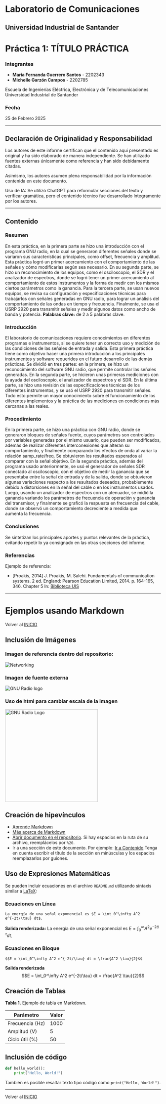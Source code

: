 # Laboratorio de Comunicaciones
## Universidad Industrial de Santander

# Práctica 1: TÍTULO PRÁCTICA

### Integrantes
- **Maria Fernanda Guerrero Santos** - 2202343
- **Michelle Garzón Campos** - 2202785

Escuela de Ingenierías Eléctrica, Electrónica y de Telecomunicaciones  
Universidad Industrial de Santander

### Fecha
25 de Febrero 2025

---

## Declaración de Originalidad y Responsabilidad
Los autores de este informe certifican que el contenido aquí presentado es original y ha sido elaborado de manera independiente. Se han utilizado fuentes externas únicamente como referencia y han sido debidamente citadas.

Asimismo, los autores asumen plena responsabilidad por la información contenida en este documento. 

Uso de IA: Se utilizó ChatGPT para reformular secciones del texto y verificar gramática, pero el contenido técnico fue desarrollado íntegramente por los autores.

---
## Contenido

### Resumen
En esta práctica, en la primera parte se hizo una introducción con el programa GNU radio, en la cual se generaron diferentes señales donde se variaron sus características principales, como offset, frecuencia y amplitud. Esta práctica logró un primer acercamiento con el comportamiento de las señales y cómo modificarlas según sea necesario. En su segunda parte, se hizo un reconocimiento de los equipos, como el osciloscopio, el SDR y el analizador de espectros, donde se logró tener un primer acercamiento al comportamiento de estos instrumentos y la forma de medir con los mismos ciertos parámetros como la ganancia. Para la tercera parte, se usan nuevos equipos, se revisa su configuración y especificaciones técnicas para trabajarlos con señales generadas en GNU radio, para lograr un análisis del comportamiento de las ondas en tiempo y frecuencia. Finalmente, se usa el USRP 2920 para transmitir señales y medir algunos datos como ancho de banda y potencia.
**Palabras clave:** de 2 a 5 palabras clave. 

### Introducción
El laboratorio de comunicaciones requiere conocimientos en diferentes programas e instrumentos, si se quiere tener un correcto uso y medición de las condiciones de las señales de entrada y salida. Esta primera práctica tiene como objetivo hacer una primera introducción a los principales instrumentos y software requeridos en el futuro desarrollo de las demás prácticas. Se dividió en tres partes: en la primera, se hizo un reconocimiento del software GNU radio, que permite controlar las señales generadas. En la segunda parte, se hicieron unas primeras mediciones con la ayuda del osciloscopio, el analizador de espectros y el SDR. En la última parte, se hizo una revisión de las especificaciones técnicas de los diferentes instrumentos, y se usó el USRP 2920 para transmitir señales. Todo esto permite un mayor conocimiento sobre el funcionamiento de los diferentes implementos y la práctica de las mediciones en condiciones más cercanas a las reales.


### Procedimiento
En la primera parte, se hizo una práctica con GNU radio, donde se generaron bloques de señales fuente, cuyos parámetros son controlados por variables generadas por el mismo usuario, que pueden ser modificados, además de realizar diferentes interconexiones que alteran su comportamiento, y finalmente comparando los efectos de onda al variar la relación samp_rate/freq. Se obtuvieron los resultados esperados al comparar con la señal objetivo. En la segunda práctica, además del programa usado anteriormente, se usó el generador de señales SDR conectado al osciloscopio, con el objetivo de medir la ganancia que se presentaba entre la señal de entrada y de la salida, donde se obtuvieron algunas variaciones respecto a los resultados deseados, probablemente debido a distorsiones en la señal del cable o en los instrumentos usados. Luego, usando un analizador de espectros con un atenuador, se midió la ganancia variando los parámetros de frecuencia de operación y ganancia del transmisor, y finalmente se graficó la respuesta en frecuencia del cable, donde se observó un comportamiento decreciente a medida que aumenta la frecuencia.

### Conclusiones
Se sintetizan los principales aportes y puntos relevantes de la práctica, evitando repetir lo ya consignado en las otras secciones del informe. 

### Referencias
Ejemplo de referencia:

- [Proakis, 2014] J. Proakis, M. Salehi. Fundamentals of communication systems. 2 ed. England: Pearson Education Limited, 2014. p. 164-165, 346. Chapter 5 In: [Biblioteca UIS](https://uis.primo.exlibrisgroup.com/permalink/57UIDS_INST/63p0of/cdi_askewsholts_vlebooks_9781292015699)

---
# Ejemplos usando Markdown

Volver al [INICIO](#laboratorio-de-comunicaciones)

## Inclusión de Imágenes
### Imagen de referencia dentro del repositorio:
![Networking](my%20file/test.png)

### Imagen de fuente externa
![GNU Radio logo](https://kb.ettus.com/images/thumb/5/50/gnuradio.png/600px-gnuradio.png)

### Uso de html para cambiar escala de la imagen
<img src="https://kb.ettus.com/images/thumb/5/50/gnuradio.png/600px-gnuradio.png" alt="GNU Radio Logo" width="300">

## Creación de hipevínculos 
- [Aprende Markdown](https://markdown.es/)
- [Más acerca de Markdown](https://docs.github.com/en/get-started/writing-on-github/getting-started-with-writing-and-formatting-on-github/basic-writing-and-formatting-syntax)
- [Abrir documento en el repositorio](my%20file/test_file.txt). Si hay espacios en la ruta de su archivo, reemplácelos por `%20`.
- Ir a una sección de este documento. Por ejemplo: [Ir a Contenido](#contenido) Tenga en cuenta escribir el título de la sección en minúsculas y los espacios reemplazarlos por guiones.
## Uso de Expresiones Matemáticas
Se pueden incluir ecuaciones en el archivo `README.md` utilizando sintaxis similar a [LaTeX](https://manualdelatex.com/tutoriales/ecuaciones):

### Ecuaciones en Línea
```
La energía de una señal exponencial es $E = \int_0^\infty A^2 e^{-2t/\tau} dt$.
```
**Salida renderizada:**
La energía de una señal exponencial es $E = \int_0^\infty A^2 e^{-2t/\tau} dt$.

### Ecuaciones en Bloque
```
$$E = \int_0^\infty A^2 e^{-2t/\tau} dt = \frac{A^2 \tau}{2}$$
```
**Salida renderizada**
$$E = \int_0^\infty A^2 e^{-2t/\tau} dt = \frac{A^2 \tau}{2}$$

## Creación de Tablas

**Tabla 1.** Ejemplo de tabla en Markdown.

| Parámetro | Valor |
|-----------|-------|
| Frecuencia (Hz) | 1000 |
| Amplitud (V) | 5 |
| Ciclo útil (%) | 50 |

## Inclusión de código

```python
def hello_world():
    print("Hello, World!")
```

También es posible resaltar texto tipo código como `print("Hello, World!")`.

---

Volver al [INICIO](#laboratorio-de-comunicaciones)
